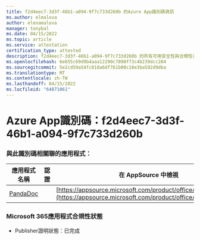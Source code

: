 ```yaml
---
title: f2d4eec7-3d3f-46b1-a094-9f7c733d260b 的Azure App識別碼資訊
ms.author: elmalova
author: elenamalova
manager: tonybal
ms.date: 04/15/2022
ms.topic: article
ms.service: attestation
certification_type: attested
description: f2d4eec7-3d3f-46b1-a094-9f7c733d260b 的所有可用安全性與合規性資訊。
ms.openlocfilehash: 6e655c69d9b4aaa12290c7890f73c4b239dcc204
ms.sourcegitcommit: 5e2cd59a54fc018a6df761b00c18e3ba592d9dba
ms.translationtype: MT
ms.contentlocale: zh-TW
ms.lasthandoff: 04/15/2022
ms.locfileid: "64871061"
---
```

# <a name="azure-app-id-f2d4eec7-3d3f-46b1-a094-9f7c733d260b"></a>Azure App識別碼：f2d4eec7-3d3f-46b1-a094-9f7c733d260b


### <a name="apps-associated-with-this-id"></a>與此識別碼相關聯的應用程式：
| **應用程式名稱** | **認證** | **在 AppSource 中檢視** |
|--------------|---------------|-----------------------|
| [PandaDoc](../forward/WA200002927.md) |  | [https://appsource.microsoft.com/product/office/WA200002927](https://appsource.microsoft.com/product/office/WA200002927) |

### <a name="microsoft-365-app-compliance-status"></a>Microsoft 365應用程式合規性狀態
- Publisher證明狀態：已完成
